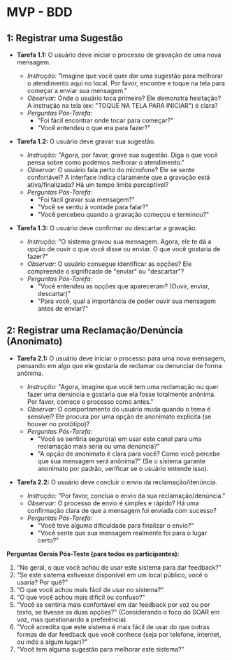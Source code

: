 # MVP - BDD

## 1: Registrar uma Sugestão

- **Tarefa 1.1:** O usuário deve iniciar o processo de gravação de uma nova mensagem.

  - _Instrução:_ "Imagine que você quer dar uma sugestão para melhorar o atendimento aqui no local. Por favor, encontre e toque na tela para começar a enviar sua mensagem."
  - _Observar:_ Onde o usuário toca primeiro? Ele demonstra hesitação? A instrução na tela (ex: "TOQUE NA TELA PARA INICIAR") é clara?
  - _Perguntas Pós-Tarefa:_
    - "Foi fácil encontrar onde tocar para começar?"
    - "Você entendeu o que era para fazer?"

- **Tarefa 1.2:** O usuário deve gravar sua sugestão.

  - _Instrução:_ "Agora, por favor, grave sua sugestão. Diga o que você pensa sobre como podemos melhorar o atendimento."
  - _Observar:_ O usuário fala perto do microfone? Ele se sente confortável? A interface indica claramente que a gravação está ativa/finalizada? Há um tempo limite perceptível?
  - _Perguntas Pós-Tarefa:_
    - "Foi fácil gravar sua mensagem?"
    - "Você se sentiu à vontade para falar?"
    - "Você percebeu quando a gravação começou e terminou?"

- **Tarefa 1.3:** O usuário deve confirmar ou descartar a gravação.
  - _Instrução:_ "O sistema gravou sua mensagem. Agora, ele te dá a opção de ouvir o que você disse ou enviar. O que você gostaria de fazer?"
  - _Observar:_ O usuário consegue identificar as opções? Ele compreende o significado de "enviar" ou "descartar"?
  - _Perguntas Pós-Tarefa:_
    - "Você entendeu as opções que apareceram? (Ouvir, enviar, descartar)"
    - "Para você, qual a importância de poder ouvir sua mensagem antes de enviar?"

## 2: Registrar uma Reclamação/Denúncia (Anonimato)

- **Tarefa 2.1:** O usuário deve iniciar o processo para uma nova mensagem, pensando em algo que ele gostaria de reclamar ou denunciar de forma anônima.

  - _Instrução:_ "Agora, imagine que você tem uma reclamação ou quer fazer uma denúncia e gostaria que ela fosse totalmente anônima. Por favor, comece o processo como antes."
  - _Observar:_ O comportamento do usuário muda quando o tema é sensível? Ele procura por uma opção de anonimato explícita (se houver no protótipo)?
  - _Perguntas Pós-Tarefa:_
    - "Você se sentiria seguro(a) em usar este canal para uma reclamação mais séria ou uma denúncia?"
    - "A opção de anonimato é clara para você? Como você percebe que sua mensagem será anônima?" (Se o sistema garante anonimato por padrão, verificar se o usuário entende isso).

- **Tarefa 2.2:** O usuário deve concluir o envio da reclamação/denúncia.
  - _Instrução:_ "Por favor, conclua o envio da sua reclamação/denúncia."
  - _Observar:_ O processo de envio é simples e rápido? Há uma confirmação clara de que a mensagem foi enviada com sucesso?
  - _Perguntas Pós-Tarefa:_
    - "Você teve alguma dificuldade para finalizar o envio?"
    - "Você sente que sua mensagem realmente foi para o lugar certo?"

**Perguntas Gerais Pós-Teste (para todos os participantes):**

1. "No geral, o que você achou de usar este sistema para dar feedback?"
2. "Se este sistema estivesse disponível em um local público, você o usaria? Por quê?"
3. "O que você achou mais fácil de usar no sistema?"
4. "O que você achou mais difícil ou confuso?"
5. "Você se sentiria mais confortável em dar feedback por voz ou por texto, se tivesse as duas opções?" (Considerando o foco do SOAR em voz, mas questionando a preferência).
6. "Você acredita que este sistema é mais fácil de usar do que outras formas de dar feedback que você conhece (seja por telefone, internet, ou indo a algum lugar)?"
7. "Você tem alguma sugestão para melhorar este sistema?"
